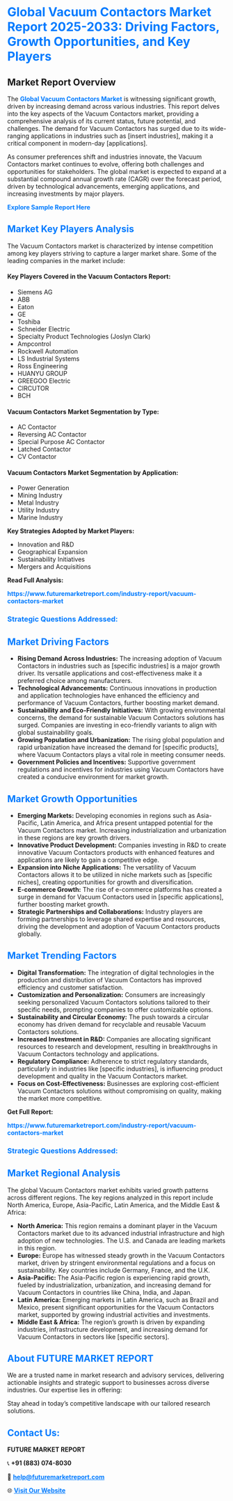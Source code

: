 <h1 style="color: #007BFF;">Global Vacuum Contactors Market Report 2025-2033: Driving Factors, Growth Opportunities, and Key Players</h1>

<section id="overview">
<h2>Market Report Overview</h2>
<p>The <a href="https://www.futuremarketreport.com/industry-report/vacuum-contactors-market" style="color: #007BFF; text-decoration: none;"><strong>Global Vacuum Contactors Market</strong></a> is witnessing significant growth, driven by increasing demand across various industries. This report delves into the key aspects of the Vacuum Contactors market, providing a comprehensive analysis of its current status, future potential, and challenges. The demand for Vacuum Contactors has surged due to its wide-ranging applications in industries such as [insert industries], making it a critical component in modern-day [applications].</p>
<p>As consumer preferences shift and industries innovate, the Vacuum Contactors market continues to evolve, offering both challenges and opportunities for stakeholders. The global market is expected to expand at a substantial compound annual growth rate (CAGR) over the forecast period, driven by technological advancements, emerging applications, and increasing investments by major players.</p>
</section>

<section id="overview">
<p><a href="https://www.futuremarketreport.com/request-sample/reportId=91443" style="color: #007BFF; text-decoration: none;"><strong>Explore Sample Report Here</strong></a></p>
</section>

<section id="key-players">
<h2 style="color: #007BFF;">Market Key Players Analysis</h2>
<p>The Vacuum Contactors market is characterized by intense competition among key players striving to capture a larger market share. Some of the leading companies in the market include:</p>
<h4>Key Players Covered in the Vacuum Contactors Report:</h4>
<ul><li>Siemens AG</li><li>ABB</li><li>Eaton</li><li>GE</li><li>Toshiba</li><li>Schneider Electric</li><li>Specialty Product Technologies (Joslyn Clark)</li><li>Ampcontrol</li><li>Rockwell Automation</li><li>LS Industrial Systems</li><li>Ross Engineering</li><li>HUANYU GROUP</li><li>GREEGOO Electric</li><li>CIRCUTOR</li><li>BCH</li></ul>
<h4>Vacuum Contactors Market Segmentation by Type:</h4>
<ul><li>AC Contactor</li><li>Reversing AC Contactor</li><li>Special Purpose AC Contactor</li><li>Latched Contactor</li><li>CV Contactor</li></ul>

<h4>Vacuum Contactors Market Segmentation by Application:</h4>
<ul><li>Power Generation</li><li>Mining Industry</li><li>Metal Industry</li><li>Utility Industry</li><li>Marine Industry</li></ul>
<p><strong>Key Strategies Adopted by Market Players:</strong></p>
<ul>
<li>Innovation and R&D</li>
<li>Geographical Expansion</li>
<li>Sustainability Initiatives</li>
<li>Mergers and Acquisitions</li>
</ul>
</section>

<section>
<p><strong>Read Full Analysis: </strong></p><a href="https://www.futuremarketreport.com/industry-report/vacuum-contactors-market" style="color: #007BFF; text-decoration: none;"><strong>https://www.futuremarketreport.com/industry-report/vacuum-contactors-market</strong></a>
<h3 style="color: #007BFF;">Strategic Questions Addressed:</h3>
</section>

<section id="driving-factors">
<h2 style="color: #007BFF;">Market Driving Factors</h2>
<ul>
<li><strong>Rising Demand Across Industries:</strong> The increasing adoption of Vacuum Contactors in industries such as [specific industries] is a major growth driver. Its versatile applications and cost-effectiveness make it a preferred choice among manufacturers.</li>
<li><strong>Technological Advancements:</strong> Continuous innovations in production and application technologies have enhanced the efficiency and performance of Vacuum Contactors, further boosting market demand.</li>
<li><strong>Sustainability and Eco-Friendly Initiatives:</strong> With growing environmental concerns, the demand for sustainable Vacuum Contactors solutions has surged. Companies are investing in eco-friendly variants to align with global sustainability goals.</li>
<li><strong>Growing Population and Urbanization:</strong> The rising global population and rapid urbanization have increased the demand for [specific products], where Vacuum Contactors plays a vital role in meeting consumer needs.</li>
<li><strong>Government Policies and Incentives:</strong> Supportive government regulations and incentives for industries using Vacuum Contactors have created a conducive environment for market growth.</li>
</ul>
</section>

<section id="growth-opportunities">
<h2 style="color: #007BFF;">Market Growth Opportunities</h2>
<ul>
<li><strong>Emerging Markets:</strong> Developing economies in regions such as Asia-Pacific, Latin America, and Africa present untapped potential for the Vacuum Contactors market. Increasing industrialization and urbanization in these regions are key growth drivers.</li>
<li><strong>Innovative Product Development:</strong> Companies investing in R&D to create innovative Vacuum Contactors products with enhanced features and applications are likely to gain a competitive edge.</li>
<li><strong>Expansion into Niche Applications:</strong> The versatility of Vacuum Contactors allows it to be utilized in niche markets such as [specific niches], creating opportunities for growth and diversification.</li>
<li><strong>E-commerce Growth:</strong> The rise of e-commerce platforms has created a surge in demand for Vacuum Contactors used in [specific applications], further boosting market growth.</li>
<li><strong>Strategic Partnerships and Collaborations:</strong> Industry players are forming partnerships to leverage shared expertise and resources, driving the development and adoption of Vacuum Contactors products globally.</li>
</ul>
</section>

<section id="trending-factors">
<h2 style="color: #007BFF;">Market Trending Factors</h2>
<ul>
<li><strong>Digital Transformation:</strong> The integration of digital technologies in the production and distribution of Vacuum Contactors has improved efficiency and customer satisfaction.</li>
<li><strong>Customization and Personalization:</strong> Consumers are increasingly seeking personalized Vacuum Contactors solutions tailored to their specific needs, prompting companies to offer customizable options.</li>
<li><strong>Sustainability and Circular Economy:</strong> The push towards a circular economy has driven demand for recyclable and reusable Vacuum Contactors solutions.</li>
<li><strong>Increased Investment in R&D:</strong> Companies are allocating significant resources to research and development, resulting in breakthroughs in Vacuum Contactors technology and applications.</li>
<li><strong>Regulatory Compliance:</strong> Adherence to strict regulatory standards, particularly in industries like [specific industries], is influencing product development and quality in the Vacuum Contactors market.</li>
<li><strong>Focus on Cost-Effectiveness:</strong> Businesses are exploring cost-efficient Vacuum Contactors solutions without compromising on quality, making the market more competitive.</li>
</ul>
</section>

<section>
<p><strong>Get Full Report: </strong></p><a href="https://www.futuremarketreport.com/industry-report/vacuum-contactors-market" style="color: #007BFF; text-decoration: none;"><strong>https://www.futuremarketreport.com/industry-report/vacuum-contactors-market</strong></a>
<h3 style="color: #007BFF;">Strategic Questions Addressed:</h3>
</section>


<section id="regional-analysis">
<h2 style="color: #007BFF;">Market Regional Analysis</h2>
<p>The global Vacuum Contactors market exhibits varied growth patterns across different regions. The key regions analyzed in this report include North America, Europe, Asia-Pacific, Latin America, and the Middle East & Africa:</p>
<ul>
<li><strong>North America:</strong> This region remains a dominant player in the Vacuum Contactors market due to its advanced industrial infrastructure and high adoption of new technologies. The U.S. and Canada are leading markets in this region.</li>
<li><strong>Europe:</strong> Europe has witnessed steady growth in the Vacuum Contactors market, driven by stringent environmental regulations and a focus on sustainability. Key countries include Germany, France, and the U.K.</li>
<li><strong>Asia-Pacific:</strong> The Asia-Pacific region is experiencing rapid growth, fueled by industrialization, urbanization, and increasing demand for Vacuum Contactors in countries like China, India, and Japan.</li>
<li><strong>Latin America:</strong> Emerging markets in Latin America, such as Brazil and Mexico, present significant opportunities for the Vacuum Contactors market, supported by growing industrial activities and investments.</li>
<li><strong>Middle East & Africa:</strong> The region’s growth is driven by expanding industries, infrastructure development, and increasing demand for Vacuum Contactors in sectors like [specific sectors].</li>
</ul>
</section>

<footer>
<h2 style="color: #007BFF;">About FUTURE MARKET REPORT</h2>
<p>We are a trusted name in market research and advisory services, delivering actionable insights and strategic support to businesses across diverse industries. Our expertise lies in offering:</p>

<p>Stay ahead in today’s competitive landscape with our tailored research solutions.</p>

<h2 style="color: #007BFF;">Contact Us:</h2>
<p><strong>FUTURE MARKET REPORT</strong></p>
<p>📞 <strong>+91 (883) 074-8030</strong></p>
<p>📧 <strong><a href="mailto:help@futuremarketreport.com" style="color: #007BFF;">help@futuremarketreport.com</a></strong></p>
<p>🌐 <strong><a href="https://www.futuremarketreport.com/" style="color: #007BFF;">Visit Our Website</a></strong></p>
</footer>
